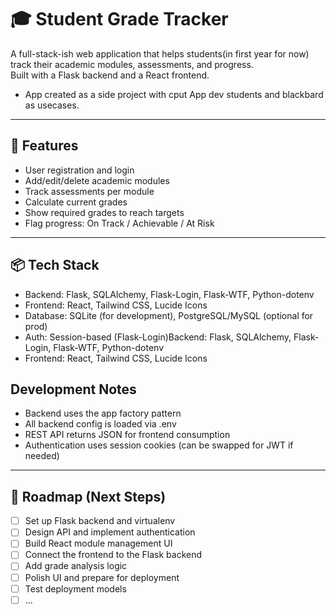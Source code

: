 # 🎓 Student Grade Tracker

A full-stack-ish web application that helps students(in first year for now) track their academic modules, assessments, and progress.  
Built with a Flask backend and a React frontend.
* App created as a side project with cput App dev students and blackbard as usecases.
---

## 🚀 Features



- User registration and login
- Add/edit/delete academic modules
- Track assessments per module
- Calculate current grades
- Show required grades to reach targets
- Flag progress: On Track / Achievable / At Risk

---
## 📦 Tech Stack
* Backend: Flask, SQLAlchemy, Flask-Login, Flask-WTF, Python-dotenv
* Frontend: React, Tailwind CSS, Lucide Icons
* Database: SQLite (for development), PostgreSQL/MySQL (optional for prod)
* Auth: Session-based (Flask-Login)Backend: Flask, SQLAlchemy, Flask-Login, Flask-WTF, Python-dotenv
* Frontend: React, Tailwind CSS, Lucide Icons

## Development Notes
* Backend uses the app factory pattern
* All backend config is loaded via .env
* REST API returns JSON for frontend consumption
* Authentication uses session cookies (can be swapped for JWT if needed)

---
## 📅 Roadmap (Next Steps)

- [ ] Set up Flask backend and virtualenv
- [ ] Design API and implement authentication
- [ ] Build React module management UI
- [ ] Connect the frontend to the Flask backend
- [ ] Add grade analysis logic
- [ ] Polish UI and prepare for deployment
- [ ] Test deployment models
- [ ] ...
